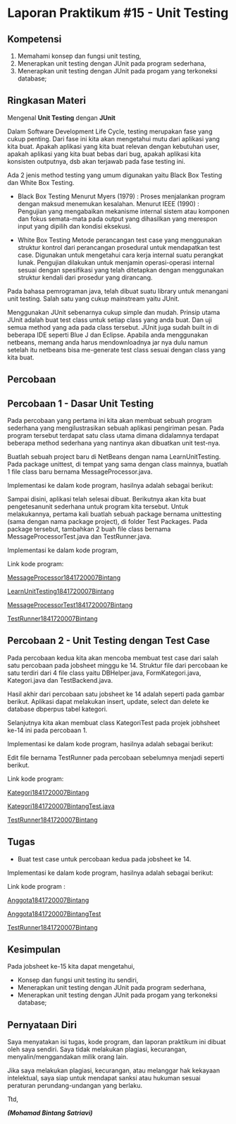 # Laporan Praktikum #15 - Unit Testing

## Kompetensi

1. Memahami konsep dan fungsi unit testing,
2. Menerapkan unit testing dengan JUnit pada program sederhana,
3. Menerapkan unit testing dengan JUnit pada progam yang terkoneksi database;

## Ringkasan Materi

Mengenal **Unit Testing** dengan **JUnit**

Dalam Software Development Life Cycle, testing merupakan fase yang cukup penting. Dari fase ini kita akan mengetahui mutu dari aplikasi yang kita buat. Apakah aplikasi yang kita buat relevan dengan kebutuhan user, apakah aplikasi yang kita buat bebas dari bug, apakah aplikasi kita konsisten outputnya, dsb akan terjawab pada fase testing ini.

Ada 2 jenis method testing yang umum digunakan yaitu Black Box Testing dan White Box Testing.

- Black Box Testing
Menurut Myers (1979) : Proses menjalankan program dengan maksud menemukan kesalahan. Menurut IEEE (1990) : Pengujian yang mengabaikan mekanisme internal sistem atau komponen dan fokus semata-mata pada output yang dihasilkan yang merespon input yang dipilih dan kondisi eksekusi.

- White Box Testing
Metode perancangan test case yang menggunakan struktur kontrol dari perancangan prosedural untuk mendapatkan test case. Digunakan untuk mengetahui cara kerja internal suatu perangkat lunak. Pengujian dilakukan untuk menjamin operasi-operasi internal sesuai dengan spesifikasi yang telah ditetapkan dengan menggunakan struktur kendali dari prosedur yang dirancang.

Pada bahasa pemrograman java, telah dibuat suatu library untuk menangani unit testing. Salah satu yang cukup mainstream yaitu JUnit.

Menggunakan JUnit sebenarnya cukup simple dan mudah. Prinsip utama JUnit adalah buat test class untuk setiap class yang anda buat. Dan uji semua method yang ada pada class tersebut. JUnit juga sudah built in di beberapa IDE seperti Blue J dan Eclipse. Apabila anda menggunakan netbeans, memang anda harus mendownloadnya  jar nya dulu namun setelah itu netbeans bisa me-generate test class sesuai dengan class yang kita buat.

## Percobaan
## Percobaan 1 - Dasar Unit Testing

Pada percobaan yang pertama ini kita akan membuat sebuah program sederhana yang mengilustrasikan sebuah aplikasi pengiriman pesan. Pada program tersebut terdapat satu class utama dimana didalamnya terdapat beberapa method sederhana yang nantinya akan dibuatkan unit test-nya.

Buatlah sebuah project baru di NetBeans dengan nama LearnUnitTesting. Pada package unittest, di tempat yang sama dengan class mainnya, buatlah 1 file class baru bernama MessageProcessor.java.

Implementasi ke dalam kode program, hasilnya adalah sebagai berikut:


Sampai disini, aplikasi telah selesai dibuat. Berikutnya akan kita buat pengetesanunit sederhana untuk program kita tersebut. Untuk melakukannya, pertama kali buatlah sebuah package bernama unittesting (sama dengan nama package project), di folder Test Packages. Pada package tersebut, tambahkan 2 buah file class bernama MessageProcessorTest.java dan TestRunner.java.

Implementasi ke dalam kode program,

Link kode program:

[MessageProcessor1841720007Bintang](../../src/15_Unit_Testing/MessageProcessor1841720007Bintang.java)

[LearnUnitTesting1841720007Bintang](../../src/15_Unit_Testing/LearnUnitTesting1841720007Bintang.java)

[MessageProcessorTest1841720007Bintang](../../src/15_Unit_Testing/MessageProcessorTest1841720007Bintang.java)

[TestRunner1841720007Bintang](../../src/15_Unit_Testing/TestRunner1841720007Bintang.java)

## Percobaan 2 - Unit Testing dengan Test Case

Pada percobaan kedua kita akan mencoba membuat test case dari salah satu percobaan pada jobsheet minggu ke 14. Struktur file dari percobaan ke satu terdiri dari 4 file class yaitu DBHelper.java, FormKategori.java, Kategori.java dan TestBackend.java.

Hasil akhir dari percobaan satu jobsheet ke 14 adalah seperti pada gambar berikut. Aplikasi dapat melakukan insert, update, select dan delete ke database dbperpus tabel kategori.

Selanjutnya kita akan membuat class KategoriTest pada projek jobhsheet ke-14 ini pada percobaan 1.

Implementasi ke dalam kode program, hasilnya adalah sebagai berikut:

Edit file bernama TestRunner pada percobaan sebelumnya menjadi seperti berikut.

Link kode program:

[Kategori1841720007Bintang](../../src/15_Unit_Testing/Kategori1841720007Bintang.java)

[Kategori1841720007BintangTest.java](../../src/15_Unit_Testing/Kategori1841720007BintangTest.java)

[TestRunner1841720007Bintang](../../src/15_Unit_Testing/TestRunner1841720007Bintang.java)

## Tugas

- Buat test case untuk percobaan kedua pada jobsheet ke 14.

Implementasi ke dalam kode program, hasilnya adalah sebagai berikut:

Link kode program :

[Anggota1841720007Bintang](../../src/15_Unit_Testing/Anggota1841720007Bintang.java)

[Anggota1841720007BintangTest](../../src/15_Unit_Testing/Anggota1841720007BintangTest.java)

[TestRunner1841720007Bintang](../../src/15_Unit_Testing/TestRunner1841720007Bintang.java)

## Kesimpulan

Pada jobsheet ke-15 kita dapat mengetahui,

- Konsep dan fungsi unit testing itu sendiri,
- Menerapkan unit testing dengan JUnit pada program sederhana,
- Menerapkan unit testing dengan JUnit pada progam yang terkoneksi database;

## Pernyataan Diri

Saya menyatakan isi tugas, kode program, dan laporan praktikum ini dibuat oleh saya sendiri. Saya tidak melakukan plagiasi, kecurangan, menyalin/menggandakan milik orang lain.

Jika saya melakukan plagiasi, kecurangan, atau melanggar hak kekayaan intelektual, saya siap untuk mendapat sanksi atau hukuman sesuai peraturan perundang-undangan yang berlaku.

Ttd,

***(Mohamad Bintang Satriavi)***
